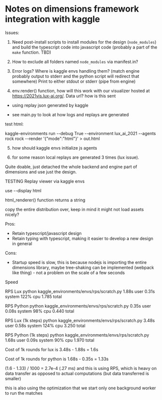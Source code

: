 # Notes on dimensions framework integration with kaggle


Issues: 
1. Need post-install scripts to install modules for the design (`node_modules`) and build the typescript code into javascript code
 (probably a part of the `make` function. TBD)

2. How to exclude all folders named `node_modules` via manifest.in?

3. Error logs? Where is kaggle envs handling them? (match engine probably output to stderr and the python script will redirect that somewhere) Print to either stdout or stderr (pipe from engine)

4. env.render() function, how will this work with our visualizer hosted at https://2021vis.lux-ai.org/. Data url? how is this sent


- using replay json generated by kaggle

- see main.py to look at how logs and replays are generated


test html:

kaggle-environments run --debug True --environment lux_ai_2021 --agents rock rock --render '{"mode":"html"}' > out.html

5. how should kaggle envs initialize js agents

6. for some reason local replays are generated 3 times (lux issue). 

Quite doable, just detached the whole backend and engine part of dimensions and use just the design.


TESTING Replay viewer via kaggle envs

use --display html 

html_renderer() function returns a string

copy the entire distribution over, keep in mind it might not load assets nicely?

Pros:
- Retain typescript/javascript design
- Retain typing with typescript, making it easier to develop a new design in general


Cons:
- Startup speed is slow, this is because nodejs is importing the entire dimensions library, maybe tree-shaking can be implemented (webpack like thing) - not a problem on the scale of a few seconds


Speed


RPS Lux
python kaggle_environments/envs/rps/scratch.py  1.88s user 0.31s system 122% cpu 1.785 total

RPS Python
python kaggle_environments/envs/rps/scratch.py  0.35s user 0.08s system 98% cpu 0.440 total

RPS Lux (1k steps)
python kaggle_environments/envs/rps/scratch.py  3.48s user 0.58s system 124% cpu 3.250 total

RPS Python (1k steps)
python kaggle_environments/envs/rps/scratch.py  1.68s user 0.09s system 90% cpu 1.970 total

Cost of 1k rounds for lux is 3.48s - 1.88s = 1.6s

Cost of 1k rounds for python is 1.68s - 0.35s = 1.33s

(1.6 - 1.33) / 1000 = 2.7e-4 (.27 ms) and this is using RPS, which is heavy on data transfer as opposed to actual computations (but data transferred is smaller)

this is also using the optimization that we start only one background worker to run the matches